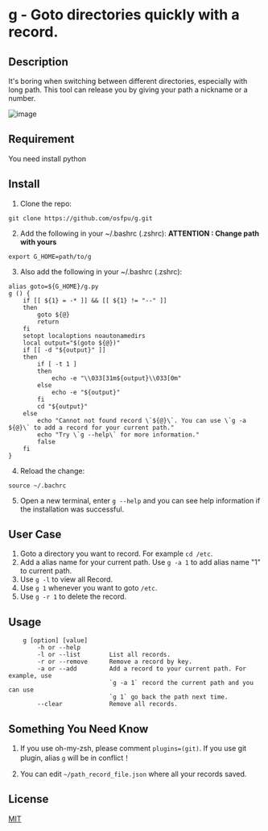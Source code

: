 # g - Goto directories quickly with a record.

## Description
It's boring when switching between different directories, especially with long path. This tool can release you by giving your path a nickname or a number.

![image](https://blog.osfpu.com/images/G_Flow.gif)

## Requirement
You need install python

## Install
1. Clone the repo:
```
git clone https://github.com/osfpu/g.git
```
2. Add the following in your ~/.bashrc (.zshrc): **ATTENTION : Change path with yours**
```
export G_HOME=path/to/g
```
3. Also add the following in your ~/.bashrc (.zshrc):
```
alias goto=${G_HOME}/g.py
g () {
    if [[ ${1} = -* ]] && [[ ${1} != "--" ]]
    then
        goto ${@}
        return
    fi
    setopt localoptions noautonamedirs
    local output="$(goto ${@})"
    if [[ -d "${output}" ]]
    then
        if [ -t 1 ]
        then
            echo -e "\\033[31m${output}\\033[0m"
        else
            echo -e "${output}"
        fi
        cd "${output}"
    else
        echo "Cannot not found record \`${@}\`. You can use \`g -a ${@}\` to add a record for your current path."
        echo "Try \`g --help\` for more information."
        false
    fi
}
```
4. Reload the change:
```
source ~/.bachrc
```

5. Open a new terminal, enter `g --help` and you can see help information if the installation was successful.

## User Case

1. Goto a directory you want to record. For example `cd /etc`.
2. Add a alias name for your current path. Use `g -a 1` to add alias name "1" to current path.
3. Use `g -l` to view all Record.
4. Use `g 1` whenever you want to goto `/etc`.
5. Use `g -r 1` to delete the record.

## Usage
```
    g [option] [value]
        -h or --help
        -l or --list        List all records.
        -r or --remove      Remove a record by key.
        -a or --add         Add a record to your current path. For example, use
                            `g -a 1` record the current path and you can use
                            `g 1` go back the path next time.
        --clear             Remove all records.
```

## Something You Need Know

1. If you use oh-my-zsh, please comment `plugins=(git)`. If you use git plugin, alias `g` will be in conflict！

2. You can edit `~/path_record_file.json` where all your records saved.

## License

[MIT](https://github.com/osfpu/g/blob/master/LICENSE)
